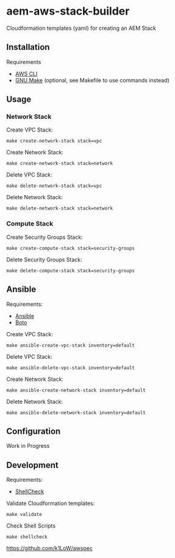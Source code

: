 # aem-aws-stack-builder
Cloudformation templates (yaml) for creating an AEM Stack

## Installation

Requirements
* [AWS CLI](http://docs.aws.amazon.com/cli/latest/userguide/installing.html)
* [GNU Make](https://www.gnu.org/software/make/) (optional, see Makefile to use commands instead)




## Usage

### Network Stack

Create VPC Stack:
```
make create-network-stack stack=vpc
```


Create Network Stack:
```
make create-network-stack stack=network
```


Delete VPC Stack:

```
make delete-network-stack stack=vpc
```


Delete Network Stack:
```
make delete-network-stack stack=network
```

### Compute Stack

Create Security Groups Stack:
```
make create-compute-stack stack=security-groups
```

Delete Security Groups Stack:
```
make delete-compute-stack stack=security-groups
```

## Ansible

Requirements:

* [Ansible](http://docs.ansible.com/ansible/intro_installation.html)
* [Boto](https://github.com/boto/boto)


Create VPC Stack:
```
make ansible-create-vpc-stack inventory=default
```

Delete VPC Stack:
```
make ansible-delete-vpc-stack inventory=default
```

Create Network Stack:
```
make ansible-create-network-stack inventory=default
```

Delete Network Stack:
```
make ansible-delete-network-stack inventory=default
```



## Configuration

Work in Progress


## Development

Requirements:
* [ShellCheck](https://github.com/koalaman/shellcheck)

Validate Cloudformation templates:
```
make validate
```

Check Shell Scripts
```
make shellcheck
```


https://github.com/k1LoW/awspec



